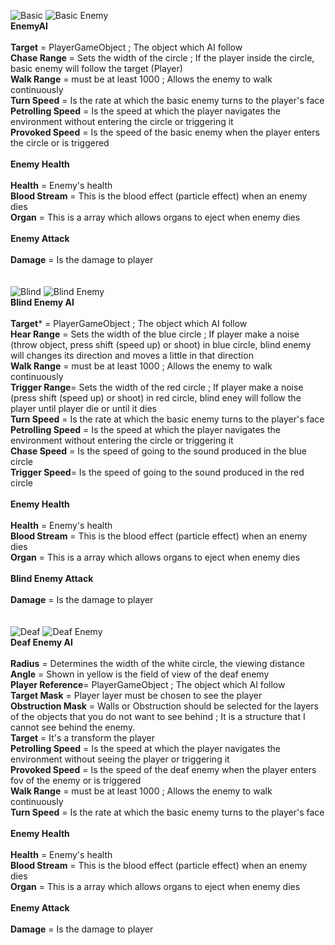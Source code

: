 ![Basic](https://github.com/KirbasKagan/Odev2-Branching/assets/121103371/9e8b7fab-2821-4680-9f3e-a0c8a8bc3b20)
![Basic Enemy](https://github.com/KirbasKagan/Odev2-Branching/assets/121103371/b5878dbd-b810-435c-a406-d53d2768e1e0)
<br/>
**EnemyAI** <br/>
<br/>
**Target** = PlayerGameObject ; The object which AI follow <br/>
**Chase Range** = Sets the width of the circle ; If the player inside the circle, basic enemy will follow the target (Player) <br/>
**Walk Range** = must be at least 1000 ; Allows the enemy to walk continuously <br/>
**Turn Speed** = Is the rate at which the basic enemy turns to the player's face <br/>
**Petrolling Speed** = Is the speed at which the player navigates the environment without entering the circle or triggering it <br/>
**Provoked Speed** = Is the speed of the basic enemy when the player enters the circle or is triggered <br/>
<br/>
**Enemy Health** <br/>
<br/>
**Health** = Enemy's health <br/>
**Blood Stream** = This is the blood effect (particle effect) when an enemy dies <br/>
**Organ** = This is a array which allows organs to eject when enemy dies <br/>
<br/>
**Enemy Attack** <br/>
<br/>
**Damage** = Is the damage to player <br/>
<br/>
<br/>
![Blind](https://github.com/KirbasKagan/Odev2-Branching/assets/121103371/34c39af8-05a8-46fe-a7ca-33b22842cbcc)
![Blind Enemy](https://github.com/KirbasKagan/Odev2-Branching/assets/121103371/7154fe00-d4ad-4c0b-8141-0a39e8f4c6f2)
<br/>
**Blind Enemy AI**<br/>
<br/>
**Target*** = PlayerGameObject ; The object which AI follow <br/>
**Hear Range** = Sets the width of the blue circle ; If player make a noise (throw object, press shift (speed up) or shoot) in blue circle, blind enemy will changes its direction and moves a little in that direction <br/>
**Walk Range** = must be at least 1000 ; Allows the enemy to walk continuously <br/>
**Trigger Range**= Sets the width of the red circle ; If player make a noise (press shift (speed up) or shoot) in red circle, blind eney will follow the player until player die or until it dies <br/>
**Turn Speed** = Is the rate at which the basic enemy turns to the player's face <br/>
**Petrolling Speed** = Is the speed at which the player navigates the environment without entering the circle or triggering it <br/>
**Chase Speed** = Is the speed of going to the sound produced in the blue circle <br/>
**Trigger Speed**= Is the speed of going to the sound produced in the red circle <br/>
<br/>
**Enemy Health** <br/>
<br/>
**Health** = Enemy's health <br/>
**Blood Stream** = This is the blood effect (particle effect) when an enemy dies <br/>
**Organ** = This is a array which allows organs to eject when enemy dies <br/>
<br/>
**Blind Enemy Attack** <br/>
<br/>
**Damage** = Is the damage to player <br/>
<br/>
<br/>
![Deaf](https://github.com/KirbasKagan/Odev2-Branching/assets/121103371/33f18873-5273-4466-b42c-bca8e87727e6)
![Deaf Enemy](https://github.com/KirbasKagan/Odev2-Branching/assets/121103371/18a06e24-03c7-4045-ba22-aacdd912ee1b)
<br/>
**Deaf Enemy AI**<br/>
<br/>
**Radius** = Determines the width of the white circle, the viewing distance <br/>
**Angle** = Shown in yellow is the field of view of the deaf enemy <br/>
**Player Reference**= PlayerGameObject ; The object which AI follow <br/>
**Target Mask** = Player layer must be chosen to see the player <br/>
**Obstruction Mask** = Walls or Obstruction should be selected for the layers of the objects that you do not want to see behind ; It is a structure that I cannot see behind the enemy. <br/>
**Target** = It's a transform the player <br/>
**Petrolling Speed** = Is the speed at which the player navigates the environment without seeing the player or triggering it <br/>
**Provoked Speed** = Is the speed of the deaf enemy when the player enters fov of the enemy or is triggered <br/>
**Walk Range** = must be at least 1000 ; Allows the enemy to walk continuously <br/>
**Turn Speed** = Is the rate at which the basic enemy turns to the player's face <br/>
<br/>
**Enemy Health** <br/>
<br/>
**Health** = Enemy's health <br/>
**Blood Stream** = This is the blood effect (particle effect) when an enemy dies <br/>
**Organ** = This is a array which allows organs to eject when enemy dies <br/>
<br/>
**Enemy Attack** <br/>
<br/>
**Damage** = Is the damage to player <br/>
